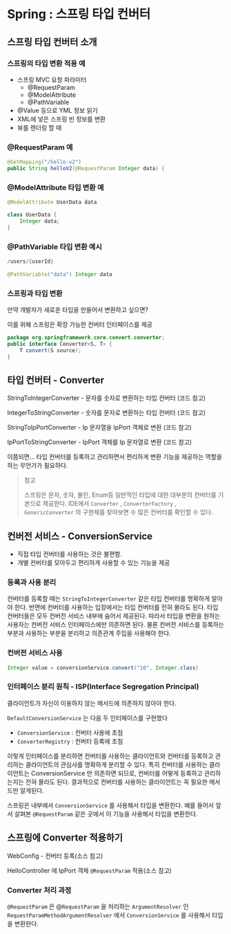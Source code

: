 # Spring : 스프링 타입 컨버터

## 스프링 타입 컨버터 소개

### 스프링의 타입 변환 적용 예

- 스프링 MVC 요청 파라미터
  - @RequestParam
  - @ModelAttribute
  - @PathVariable
- @Value 등으로 YML 정보 읽기
- XML에 넣은 스프링 빈 정보를 변환
- 뷰를 렌더링 할 때

### @RequestParam 예

```java
@GetMapping("/hello-v2")
public String helloV2(@RequestParam Integer data) {
```

### @ModelAttribute 타입 변환 예

```java
@ModelAttribute UserData data

class UserData {
    Integer data;
}
```

### @PathVariable 타입 변환 예시

```java
/users/{userId}
  
@PathVariable("data") Integer data
```

### 스프링과 타입 변환

만약 개발자가 새로운 타입을 만들어서 변환하고 싶으면?

이를 위해 스프링은 확장 가능한 컨버터 인터페이스를 제공

```java
package org.springframework.core.convert.converter;
public interface Converter<S, T> {
    T convert(S source);
}

```

## 타입 컨버터 - Converter

StringToIntegerConverter - 문자를 숫자로 변환하는 타입 컨버터
(코드 참고)

IntegerToStringConverter - 숫자를 문자로 변환하는 타입 컨버터
(코드 참고)

StringToIpPortConverter - Ip 문자열을 IpPort 객체로 변환
(코드 참고)

IpPortToStringConverter -  IpPort 객체를 Ip 문자열로 변환
(코드 참고)

이쯤되면...
타입 컨버터를 등록하고 관리하면서 편리하게 변환 기능을 제공하는 역할을 하는 무언가가 필요하다.

> 참고
>
> 스프링은 문자, 숫자, 불린, Enum등 일반적인 타입에 대한 대부분의 컨버터를 기본으로 제공한다. IDE에서 `Converter` , `ConverterFactory` , `GenericConverter` 의 구현체를 찾아보면 수 많은 컨버터를 확인할 수 있다.

## 컨버전 서비스 - ConversionService

- 직접 타입 컨버터를 사용하는 것은 불편함.
- 개별 컨버터를 모아두고 편리하게 사용할 수 있는 기능을 제공

### 등록과 사용 분리

컨버터를 등록할 때는 `StringToIntegerConverter` 같은 타입 컨버터를 명확하게 알아야 한다. 반면에 컨버터를 사용하는 입장에서는 타입 컨버터를 전혀 몰라도 된다. 타입 컨버터들은 모두 컨버전 서비스 내부에 숨어서 제공된다. 따라서 타입을 변환을 원하는 사용자는 컨버전 서비스 인터페이스에만 의존하면 된다. 물론 컨버전 서비스를 등록하는 부분과 사용하는 부분을 분리하고 의존관계 주입을 사용해야 한다.

### 컨버전 서비스 사용

```java
Integer value = conversionService.convert("10", Integer.class)
```

### 인터페이스 분리 원칙 - ISP(Interface Segregation Principal)

클라이언트가 자신이 이용하지 않는 메서드에 의존하지 않아야 한다.

`DefaultConversionService` 는 다음 두 인터페이스를 구현했다
- `ConversionService` : 컨버터 사용에 초점
- `ConverterRegistry` : 컨버터 등록에 초점

이렇게 인터페이스를 분리하면 컨버터를 사용하는 클라이언트와 컨버터를 등록하고 관리하는 클라이언트의 관심사를 명확하게 분리할 수 있다. 특히 컨버터를 사용하는 클라이언트는 ConversionService 만 의존하면 되므로, 컨버터를 어떻게 등록하고 관리하는지는 전혀 몰라도 된다. 결과적으로 컨버터를 사용하는 클라이언트는 꼭 필요한 메서드만 알게된다. 

스프링은 내부에서 `ConversionService` 를 사용해서 타입을 변환한다. 예를 들어서 앞서 살펴본 `@RequestParam` 같은 곳에서 이 기능을 사용해서 타입을 변환한다.

## 스프링에 Converter 적용하기

WebConfig - 컨버터 등록(소스 참고)

HelloController 에 IpPort 객체 `@RequestParam` 적용(소스 참고)

### Converter 처리 과정

`@RequestParam` 은 @`RequestParam` 을 처리하는 `ArgumentResolver` 인 `RequestParamMethodArgumentResolver` 에서 `ConversionService` 를 사용해서 타입을 변환한다.
